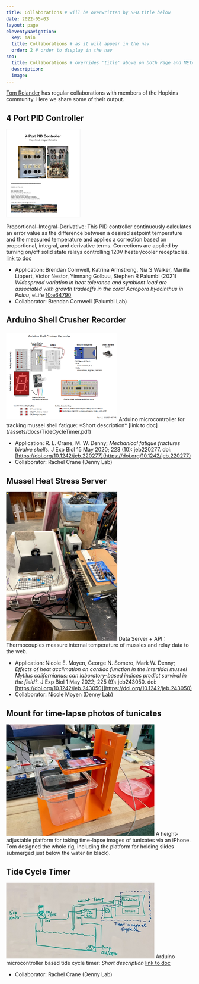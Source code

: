 ```yaml
---
title: Collaborations # will be overwritten by SEO.title below
date: 2022-05-03
layout: page
eleventyNavigation:
  key: main
  title: Collaborations # as it will appear in the nav
  order: 2 # order to display in the nav
seo:
  title: Collaborations # overrides 'title' above on both Page and META
  description:
  image:
---
```


[Tom Rolander](https://en.wikipedia.org/wiki/Tom_Rolander) has regular collaborations with members of the Hopkins community. Here we share some of their output. 


## 4 Port PID Controller

<img src="/assets/images/pidcontroller.jpeg" width="200px"> 

Proportional–Integral–Derivative: This PID controller continuously calculates an error value as the difference between a desired setpoint temperature and the measured temperature and applies a correction based on proportional, integral, and derivative terms. Corrections are applied by turning on/off solid state relays controlling 120V heater/cooler receptacles. [link to doc]("/assets/docs/4PortPIDController.pdf")
* Application: Brendan Cornwell, Katrina Armstrong, Nia S Walker, Marilla Lippert, Victor Nestor, Yimnang Golbuu, Stephen R Palumbi (2021) *Widespread variation in heat tolerance and symbiont load are associated with growth tradeoffs in the coral Acropora hyacinthus in Palau*, eLife [10:e64790](https://doi.org/10.7554/eLife.64790)
* Collaborator: Brendan Cornwell (Palumbi Lab)

## Arduino Shell Crusher Recorder

<img src="/assets/images/ShellCrusherBlockDiagram.png" vspace="5" width="300px">
Arduino microcontroller for tracking mussel shell fatigue: *Short description* [link to doc](/assets/docs/TideCycleTimer.pdf)

* Application: R. L. Crane, M. W. Denny; *Mechanical fatigue fractures bivalve shells.* J Exp Biol 15 May 2020; 223 (10): jeb220277. doi: [https://doi.org/10.1242/jeb.220277](https://doi.org/10.1242/jeb.220277)
* Collaborator: Rachel Crane (Denny Lab)

## Mussel Heat Stress Server
<img src="/assets/images/musselheatstress.jpg" width="300px">
Data Server + API : Thermocouples measure internal temperature of mussles and relay data to the web.

* Application: Nicole E. Moyen, George N. Somero, Mark W. Denny; *Effects of heat acclimation on cardiac function in the intertidal mussel Mytilus californianus: can laboratory-based indices predict survival in the field?*. J Exp Biol 1 May 2022; 225 (9): jeb243050. doi: [https://doi.org/10.1242/jeb.243050](https://doi.org/10.1242/jeb.243050)
* Collaborator: Nicole Moyen (Denny Lab)

## Mount for time-lapse photos of tunicates
<img src="/assets/images/MMakerspace_25.jpeg" width="400px">
A height-adjustable platform for taking time-lapse images of tunicates via an iPhone. Tom designed the whole rig, including the platform for holding slides submerged just below the water (in black).

## Tide Cycle Timer
<img src="/assets/images/BlockDiagram.jpeg" width="400px"> Arduino microcontroller based tide cycle timer: *Short description* [link to doc](/assets/docs/TideCycleTimer.pdf)
* Collaborator: Rachel Crane (Denny Lab)

